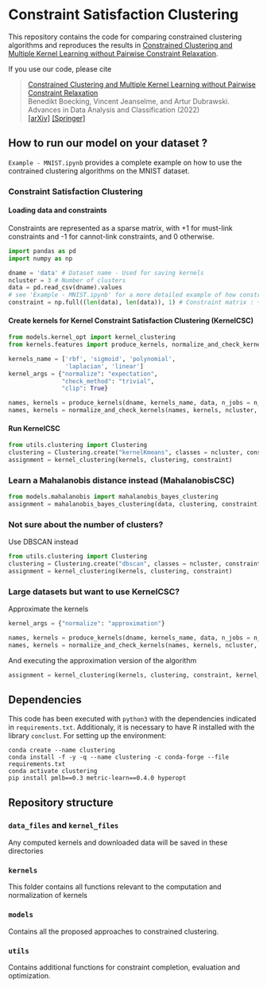 # Constraint Satisfaction Clustering
This repository contains the code for comparing constrained clustering algorithms and reproduces the results in [Constrained Clustering and Multiple Kernel Learning without Pairwise Constraint Relaxation](https://arxiv.org/abs/2203.12546). 

If you use our code, please cite

> [Constrained Clustering and Multiple Kernel Learning without Pairwise Constraint Relaxation](https://arxiv.org/abs/2203.12546)\
Benedikt Boecking, Vincent Jeanselme, and Artur Dubrawski. \
Advances in Data Analysis and Classification (2022)\
[[arXiv]](https://arxiv.org/abs/2203.12546) [[Springer]](https://doi.org/10.1007/s11634-022-00507-5)



## How to run our model on your dataset ?

`Example - MNIST.ipynb` provides a complete example on how to use the contrained clustering algorithms on the MNIST dataset.

### Constraint Satisfaction Clustering
#### Loading data and constraints
Constraints are represented as a sparse matrix, with +1 for must-link constraints and -1 for cannot-link constraints, and 0 otherwise. 
```python
import pandas as pd
import numpy as np

dname = 'data' # Dataset name - Used for saving kernels
ncluster = 3 # Number of clusters
data = pd.read_csv(dname).values
# see 'Example - MNIST.ipynb' for a more detailed example of how constraint matrices should be created
constraint = np.full((len(data), len(data)), 1) # Constraint matrix : +1 if linked, -1 otherwise - Prefer coomatrix
```

#### Create kernels for Kernel Constraint Satisfaction Clustering (KernelCSC)
```python
from models.kernel_opt import kernel_clustering
from kernels.features import produce_kernels, normalize_and_check_kernels

kernels_name = ['rbf', 'sigmoid', 'polynomial', 
                'laplacian', 'linear']
kernel_args = {"normalize": "expectation", 
               "check_method": "trivial", 
               "clip": True}

names, kernels = produce_kernels(dname, kernels_name, data, n_jobs = n_jobs)
names, kernels = normalize_and_check_kernels(names, kernels, ncluster, n_jobs = n_jobs, **kernel_args)
```

#### Run KernelCSC
```python
from utils.clustering import Clustering
clustering = Clustering.create("kernelKmeans", classes = ncluster, constraint_matrix = constraint)
assignment = kernel_clustering(kernels, clustering, constraint)
```

### Learn a Mahalanobis distance instead (MahalanobisCSC)
```python
from models.mahalanobis import mahalanobis_bayes_clustering
assignment = mahalanobis_bayes_clustering(data, clustering, constraint)
```

### Not sure about the number of clusters?
Use DBSCAN instead
```python
from utils.clustering import Clustering
clustering = Clustering.create("dbscan", classes = ncluster, constraint_matrix = constraint)
assignment = kernel_clustering(kernels, clustering, constraint)
```

### Large datasets but want to use KernelCSC?
Approximate the kernels 
```python
kernel_args = {"normalize": "approximation"}

names, kernels = produce_kernels(dname, kernels_name, data, n_jobs = n_jobs, approximation = True) # DO NOT FORGET THIS OPTION
names, kernels = normalize_and_check_kernels(names, kernels, ncluster, n_jobs = n_jobs, **kernel_args)
```
And executing the approximation version of the algorithm
```python
assignment = kernel_clustering(kernels, clustering, constraint, kernel_approx = True) # DO NOT FORGET THIS OPTION
```

## Dependencies
This code has been executed with `python3` with the dependencies indicated in `requirements.txt`. Additionaly, it is necessary to have R installed with the library `conclust`.
For setting up the environment:
```shell
conda create --name clustering
conda install -f -y -q --name clustering -c conda-forge --file requirements.txt
conda activate clustering
pip install pmlb==0.3 metric-learn==0.4.0 hyperopt
```

## Repository structure

### `data_files` and `kernel_files`
Any computed kernels and downloaded data will be saved in these directories

### `kernels`
This folder contains all functions relevant to the computation and normalization of kernels

### `models`
Contains all the proposed approaches to constrained clustering.

### `utils`
Contains additional functions for constraint completion, evaluation and optimization.

